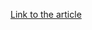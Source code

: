 [Link to the article](https://contagiodump.blogspot.com/2018/03/rootkit-umbreon-umreon-x86-arm-samples.html)
